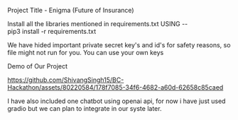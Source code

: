 Project Title - Enigma (Future of Insurance)

Install all the libraries mentioned in requirements.txt USING --  
pip3 install -r requirements.txt

We have hided important private secret key's and id's for safety reasons,
 so file might not run for you. You can use your own keys


Demo of Our Project 




https://github.com/ShivangSingh15/BC-Hackathon/assets/80220584/178f7085-34f6-4682-a60d-62658c85caed


I have also included one chatbot using openai api, for now i have just used gradio but we can plan
to integrate in our syste later.
